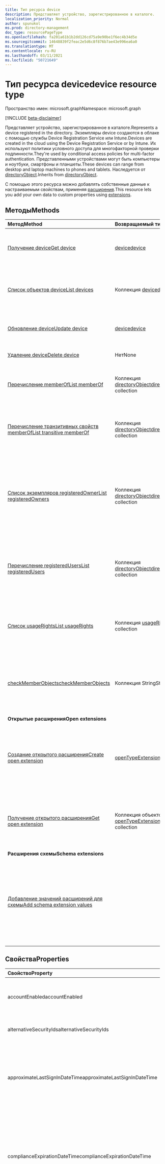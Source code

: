 ```yaml
---
title: Тип ресурса device
description: Представляет устройство, зарегистрированное в каталоге.
localization_priority: Normal
author: spunukol
ms.prod: directory-management
doc_type: resourcePageType
ms.openlocfilehash: fa201a61b1b2dd126cd75a9e90be1f6ec4b34d5e
ms.sourcegitcommit: 14648839f2feac2e5d6c8f876b7ae43e996ea6a0
ms.translationtype: MT
ms.contentlocale: ru-RU
ms.lasthandoff: 03/11/2021
ms.locfileid: "50721649"
---
```

# <a name="device-resource-type"></a><span data-ttu-id="e65b9-103">Тип ресурса device</span><span class="sxs-lookup"><span data-stu-id="e65b9-103">device resource type</span></span>

<span data-ttu-id="e65b9-104">Пространство имен: microsoft.graph</span><span class="sxs-lookup"><span data-stu-id="e65b9-104">Namespace: microsoft.graph</span></span>

[!INCLUDE [beta-disclaimer](../../includes/beta-disclaimer.md)]

<span data-ttu-id="e65b9-105">Представляет устройство, зарегистрированное в каталоге.</span><span class="sxs-lookup"><span data-stu-id="e65b9-105">Represents a device registered in the directory.</span></span> <span data-ttu-id="e65b9-106">Экземпляры device создаются в облаке с помощью службы Device Registration Service или Intune.</span><span class="sxs-lookup"><span data-stu-id="e65b9-106">Devices are created in the cloud using the Device Registration Service or by Intune.</span></span> <span data-ttu-id="e65b9-107">Их используют политики условного доступа для многофакторной проверки подлинности.</span><span class="sxs-lookup"><span data-stu-id="e65b9-107">They're used by conditional access policies for multi-factor authentication.</span></span> <span data-ttu-id="e65b9-108">Представленными устройствами могут быть компьютеры и ноутбуки, смартфоны и планшеты.</span><span class="sxs-lookup"><span data-stu-id="e65b9-108">These devices can range from desktop and laptop machines to phones and tablets.</span></span> <span data-ttu-id="e65b9-109">Наследуется от [directoryObject](directoryobject.md).</span><span class="sxs-lookup"><span data-stu-id="e65b9-109">Inherits from [directoryObject](directoryobject.md).</span></span>

<span data-ttu-id="e65b9-110">С помощью этого ресурса можно добавлять собственные данные к настраиваемым свойствам, применяя [расширения](/graph/extensibility-overview).</span><span class="sxs-lookup"><span data-stu-id="e65b9-110">This resource lets you add your own data to custom properties using [extensions](/graph/extensibility-overview).</span></span>

## <a name="methods"></a><span data-ttu-id="e65b9-111">Методы</span><span class="sxs-lookup"><span data-stu-id="e65b9-111">Methods</span></span>

| <span data-ttu-id="e65b9-112">Метод</span><span class="sxs-lookup"><span data-stu-id="e65b9-112">Method</span></span>       | <span data-ttu-id="e65b9-113">Возвращаемый тип</span><span class="sxs-lookup"><span data-stu-id="e65b9-113">Return Type</span></span>  |<span data-ttu-id="e65b9-114">Описание</span><span class="sxs-lookup"><span data-stu-id="e65b9-114">Description</span></span>|
|:---------------|:--------|:----------|
|[<span data-ttu-id="e65b9-115">Получение device</span><span class="sxs-lookup"><span data-stu-id="e65b9-115">Get device</span></span>](../api/device-get.md) | [<span data-ttu-id="e65b9-116">device</span><span class="sxs-lookup"><span data-stu-id="e65b9-116">device</span></span>](device.md) |<span data-ttu-id="e65b9-117">Чтение свойств и связей объекта устройства.</span><span class="sxs-lookup"><span data-stu-id="e65b9-117">Read properties and relationships of device object.</span></span>|
|[<span data-ttu-id="e65b9-118">Список объектов device</span><span class="sxs-lookup"><span data-stu-id="e65b9-118">List devices</span></span>](../api/device-list.md) | <span data-ttu-id="e65b9-119">Коллекция [device](device.md)</span><span class="sxs-lookup"><span data-stu-id="e65b9-119">[device](device.md) collection</span></span>| <span data-ttu-id="e65b9-120">Получение списка устройств, зарегистрированных в каталоге.</span><span class="sxs-lookup"><span data-stu-id="e65b9-120">Retrieve a list of devices registered in the directory.</span></span> |
|[<span data-ttu-id="e65b9-121">Обновление device</span><span class="sxs-lookup"><span data-stu-id="e65b9-121">Update device</span></span>](../api/device-update.md) | [<span data-ttu-id="e65b9-122">device</span><span class="sxs-lookup"><span data-stu-id="e65b9-122">device</span></span>](device.md)  |<span data-ttu-id="e65b9-123">Обновление свойств объекта устройства.</span><span class="sxs-lookup"><span data-stu-id="e65b9-123">Update the properties of the device object.</span></span> |
|[<span data-ttu-id="e65b9-124">Удаление device</span><span class="sxs-lookup"><span data-stu-id="e65b9-124">Delete device</span></span>](../api/device-delete.md) | <span data-ttu-id="e65b9-125">Нет</span><span class="sxs-lookup"><span data-stu-id="e65b9-125">None</span></span> |<span data-ttu-id="e65b9-126">Удаление объекта устройства.</span><span class="sxs-lookup"><span data-stu-id="e65b9-126">Delete the device object.</span></span> |
|[<span data-ttu-id="e65b9-127">Перечисление memberOf</span><span class="sxs-lookup"><span data-stu-id="e65b9-127">List memberOf</span></span>](../api/device-list-memberof.md) |<span data-ttu-id="e65b9-128">Коллекция [directoryObject](directoryobject.md)</span><span class="sxs-lookup"><span data-stu-id="e65b9-128">[directoryObject](directoryobject.md) collection</span></span>| <span data-ttu-id="e65b9-129">Список групп, в которые устройство входит напрямую.</span><span class="sxs-lookup"><span data-stu-id="e65b9-129">List the groups that the device is a direct member of.</span></span> |
|[<span data-ttu-id="e65b9-130">Перечисление транзитивных свойств memberOf</span><span class="sxs-lookup"><span data-stu-id="e65b9-130">List transitive memberOf</span></span>](../api/device-list-transitivememberof.md) |<span data-ttu-id="e65b9-131">Коллекция [directoryObject](directoryobject.md)</span><span class="sxs-lookup"><span data-stu-id="e65b9-131">[directoryObject](directoryobject.md) collection</span></span>| <span data-ttu-id="e65b9-132">Список групп, в которые входит устройство.</span><span class="sxs-lookup"><span data-stu-id="e65b9-132">List the groups that the device is a member of.</span></span> <span data-ttu-id="e65b9-133">Эта операция является транзитной.</span><span class="sxs-lookup"><span data-stu-id="e65b9-133">This operation is transitive.</span></span> |
|[<span data-ttu-id="e65b9-134">Список экземпляров registeredOwner</span><span class="sxs-lookup"><span data-stu-id="e65b9-134">List registeredOwners</span></span>](../api/device-list-registeredowners.md) |<span data-ttu-id="e65b9-135">Коллекция [directoryObject](directoryobject.md)</span><span class="sxs-lookup"><span data-stu-id="e65b9-135">[directoryObject](directoryobject.md) collection</span></span>| <span data-ttu-id="e65b9-136">Получение пользователей, которые относятся к зарегистрированным владельцам устройства, из свойства навигации registeredOwners.</span><span class="sxs-lookup"><span data-stu-id="e65b9-136">Get the users that are registered owners of the device from the registeredOwners navigation property.</span></span>|
|[<span data-ttu-id="e65b9-137">Перечисление registeredUsers</span><span class="sxs-lookup"><span data-stu-id="e65b9-137">List registeredUsers</span></span>](../api/device-list-registeredusers.md) |<span data-ttu-id="e65b9-138">Коллекция [directoryObject](directoryobject.md)</span><span class="sxs-lookup"><span data-stu-id="e65b9-138">[directoryObject](directoryobject.md) collection</span></span>| <span data-ttu-id="e65b9-139">Получение зарегистрированных пользователей устройства из свойства навигации registeredUsers.</span><span class="sxs-lookup"><span data-stu-id="e65b9-139">Get the registered users of the device from the registeredUsers navigation property.</span></span>|
|[<span data-ttu-id="e65b9-140">Список usageRights</span><span class="sxs-lookup"><span data-stu-id="e65b9-140">List usageRights</span></span>](../api/device-list-usagerights.md) | <span data-ttu-id="e65b9-141">Коллекция [usageRight](usageright.md)</span><span class="sxs-lookup"><span data-stu-id="e65b9-141">[usageRight](usageright.md) collection</span></span> | <span data-ttu-id="e65b9-142">Получите коллекцию прав на использование, предоставленных устройству.</span><span class="sxs-lookup"><span data-stu-id="e65b9-142">Get a collection of usage rights granted to the device.</span></span>|
|[<span data-ttu-id="e65b9-143">checkMemberObjects</span><span class="sxs-lookup"><span data-stu-id="e65b9-143">checkMemberObjects</span></span>](../api/device-checkmemberobjects.md) | <span data-ttu-id="e65b9-144">Коллекция String</span><span class="sxs-lookup"><span data-stu-id="e65b9-144">String collection</span></span> | <span data-ttu-id="e65b9-145">Проверьте членство в списке групп, ролей каталогов или объектов административных единиц.</span><span class="sxs-lookup"><span data-stu-id="e65b9-145">Check for membership in a list of groups, directory role, or administrative unit objects.</span></span> |
|<span data-ttu-id="e65b9-146">**Открытые расширения**</span><span class="sxs-lookup"><span data-stu-id="e65b9-146">**Open extensions**</span></span>| | |
|[<span data-ttu-id="e65b9-147">Создание открытого расширения</span><span class="sxs-lookup"><span data-stu-id="e65b9-147">Create open extension</span></span>](../api/opentypeextension-post-opentypeextension.md) |[<span data-ttu-id="e65b9-148">openTypeExtension</span><span class="sxs-lookup"><span data-stu-id="e65b9-148">openTypeExtension</span></span>](opentypeextension.md)| <span data-ttu-id="e65b9-149">Создание открытого расширения и добавление настраиваемых свойств в новый или существующий ресурс.</span><span class="sxs-lookup"><span data-stu-id="e65b9-149">Create an open extension and add custom properties to a new or existing resource.</span></span>|
|[<span data-ttu-id="e65b9-150">Получение открытого расширения</span><span class="sxs-lookup"><span data-stu-id="e65b9-150">Get open extension</span></span>](../api/opentypeextension-get.md) |<span data-ttu-id="e65b9-151">Коллекция объектов [openTypeExtension](opentypeextension.md)</span><span class="sxs-lookup"><span data-stu-id="e65b9-151">[openTypeExtension](opentypeextension.md) collection</span></span>| <span data-ttu-id="e65b9-152">Получение открытого расширения, определяемого именем расширения.</span><span class="sxs-lookup"><span data-stu-id="e65b9-152">Get an open extension identified by the extension name.</span></span>|
|<span data-ttu-id="e65b9-153">**Расширения схемы**</span><span class="sxs-lookup"><span data-stu-id="e65b9-153">**Schema extensions**</span></span>| | |
|[<span data-ttu-id="e65b9-154">Добавление значений расширений для схемы</span><span class="sxs-lookup"><span data-stu-id="e65b9-154">Add schema extension values</span></span>](/graph/extensibility-schema-groups) || <span data-ttu-id="e65b9-155">Создание определения расширения схемы и его дальнейшее использование для добавления в ресурс введенных пользовательских данных.</span><span class="sxs-lookup"><span data-stu-id="e65b9-155">Create a schema extension definition and then use it to add custom typed data to a resource.</span></span>|

## <a name="properties"></a><span data-ttu-id="e65b9-156">Свойства</span><span class="sxs-lookup"><span data-stu-id="e65b9-156">Properties</span></span>
| <span data-ttu-id="e65b9-157">Свойство</span><span class="sxs-lookup"><span data-stu-id="e65b9-157">Property</span></span>     | <span data-ttu-id="e65b9-158">Тип</span><span class="sxs-lookup"><span data-stu-id="e65b9-158">Type</span></span>   |<span data-ttu-id="e65b9-159">Описание</span><span class="sxs-lookup"><span data-stu-id="e65b9-159">Description</span></span>|
|:---------------|:--------|:----------|
|<span data-ttu-id="e65b9-160">accountEnabled</span><span class="sxs-lookup"><span data-stu-id="e65b9-160">accountEnabled</span></span>|<span data-ttu-id="e65b9-161">Boolean</span><span class="sxs-lookup"><span data-stu-id="e65b9-161">Boolean</span></span>| <span data-ttu-id="e65b9-162">Значение **true** указывает, что учетная запись включена. В противном случае используется значение **false**.</span><span class="sxs-lookup"><span data-stu-id="e65b9-162">**true** if the account is enabled; otherwise, **false**.</span></span> <span data-ttu-id="e65b9-163">значение по умолчанию верно.</span><span class="sxs-lookup"><span data-stu-id="e65b9-163">default is true.</span></span>|
|<span data-ttu-id="e65b9-164">alternativeSecurityIds</span><span class="sxs-lookup"><span data-stu-id="e65b9-164">alternativeSecurityIds</span></span>|<span data-ttu-id="e65b9-165">Коллекция alternativeSecurityId</span><span class="sxs-lookup"><span data-stu-id="e65b9-165">alternativeSecurityId collection</span></span>| <span data-ttu-id="e65b9-166">Только для внутреннего использования.</span><span class="sxs-lookup"><span data-stu-id="e65b9-166">For internal use only.</span></span> <span data-ttu-id="e65b9-167">Значение NULL не допускается.</span><span class="sxs-lookup"><span data-stu-id="e65b9-167">Not nullable.</span></span> |
|<span data-ttu-id="e65b9-168">approximateLastSignInDateTime</span><span class="sxs-lookup"><span data-stu-id="e65b9-168">approximateLastSignInDateTime</span></span>|<span data-ttu-id="e65b9-169">DateTimeOffset</span><span class="sxs-lookup"><span data-stu-id="e65b9-169">DateTimeOffset</span></span>| <span data-ttu-id="e65b9-170">Тип timestamp представляет сведения о дате и времени в формате ISO 8601 и всегда находится во времени UTC.</span><span class="sxs-lookup"><span data-stu-id="e65b9-170">The timestamp type represents date and time information using ISO 8601 format and is always in UTC time.</span></span> <span data-ttu-id="e65b9-171">Например, значение полуночи 1 января 2014 г. в формате UTC: `2014-01-01T00:00:00Z`.</span><span class="sxs-lookup"><span data-stu-id="e65b9-171">For example, midnight UTC on Jan 1, 2014 is `2014-01-01T00:00:00Z`.</span></span> <span data-ttu-id="e65b9-172">Только для чтения.</span><span class="sxs-lookup"><span data-stu-id="e65b9-172">Read-only.</span></span> |
|<span data-ttu-id="e65b9-173">complianceExpirationDateTime</span><span class="sxs-lookup"><span data-stu-id="e65b9-173">complianceExpirationDateTime</span></span>|<span data-ttu-id="e65b9-174">DateTimeOffset</span><span class="sxs-lookup"><span data-stu-id="e65b9-174">DateTimeOffset</span></span>| <span data-ttu-id="e65b9-175">Время, когда устройство больше не считается совместимым.</span><span class="sxs-lookup"><span data-stu-id="e65b9-175">The timestamp when the device is no longer deemed compliant.</span></span> <span data-ttu-id="e65b9-176">Тип timestamp представляет сведения о дате и времени в формате ISO 8601 и всегда находится во времени UTC.</span><span class="sxs-lookup"><span data-stu-id="e65b9-176">The timestamp type represents date and time information using ISO 8601 format and is always in UTC time.</span></span> <span data-ttu-id="e65b9-177">Например, значение полуночи 1 января 2014 г. в формате UTC: `2014-01-01T00:00:00Z`.</span><span class="sxs-lookup"><span data-stu-id="e65b9-177">For example, midnight UTC on Jan 1, 2014 is `2014-01-01T00:00:00Z`.</span></span> <span data-ttu-id="e65b9-178">Только для чтения.</span><span class="sxs-lookup"><span data-stu-id="e65b9-178">Read-only.</span></span> |
|<span data-ttu-id="e65b9-179">deviceCategory</span><span class="sxs-lookup"><span data-stu-id="e65b9-179">deviceCategory</span></span>|<span data-ttu-id="e65b9-180">String</span><span class="sxs-lookup"><span data-stu-id="e65b9-180">String</span></span>|<span data-ttu-id="e65b9-181">Свойство, определенное пользователем, задаваемо Intune для автоматического добавления устройств в группы и упрощения управления устройствами.</span><span class="sxs-lookup"><span data-stu-id="e65b9-181">User-defined property set by Intune to automatically add devices to groups and simplify managing devices.</span></span>|
|<span data-ttu-id="e65b9-182">deviceId</span><span class="sxs-lookup"><span data-stu-id="e65b9-182">deviceId</span></span>|<span data-ttu-id="e65b9-183">Guid</span><span class="sxs-lookup"><span data-stu-id="e65b9-183">Guid</span></span>| <span data-ttu-id="e65b9-184">Уникальный идентификатор, задаваемый службой Azure Device Registration Service при регистрации.</span><span class="sxs-lookup"><span data-stu-id="e65b9-184">Unique identifier set by Azure Device Registration Service at the time of registration.</span></span> |
|<span data-ttu-id="e65b9-185">deviceMetadata</span><span class="sxs-lookup"><span data-stu-id="e65b9-185">deviceMetadata</span></span>|<span data-ttu-id="e65b9-186">String</span><span class="sxs-lookup"><span data-stu-id="e65b9-186">String</span></span>| <span data-ttu-id="e65b9-187">Только для внутреннего использования.</span><span class="sxs-lookup"><span data-stu-id="e65b9-187">For internal use only.</span></span> <span data-ttu-id="e65b9-188">Задано значение NULL.</span><span class="sxs-lookup"><span data-stu-id="e65b9-188">Set to null.</span></span> |
|<span data-ttu-id="e65b9-189">deviceOwnership</span><span class="sxs-lookup"><span data-stu-id="e65b9-189">deviceOwnership</span></span>|<span data-ttu-id="e65b9-190">String</span><span class="sxs-lookup"><span data-stu-id="e65b9-190">String</span></span>|<span data-ttu-id="e65b9-191">Владение устройством.</span><span class="sxs-lookup"><span data-stu-id="e65b9-191">Ownership of the device.</span></span> <span data-ttu-id="e65b9-192">Это свойство заданной Intune.</span><span class="sxs-lookup"><span data-stu-id="e65b9-192">This property is set by Intune.</span></span> <span data-ttu-id="e65b9-193">Возможные значения: неизвестные, компании, личные.</span><span class="sxs-lookup"><span data-stu-id="e65b9-193">Possible values are: unknown, company, personal.</span></span>|
|<span data-ttu-id="e65b9-194">deviceVersion</span><span class="sxs-lookup"><span data-stu-id="e65b9-194">deviceVersion</span></span>|<span data-ttu-id="e65b9-195">Int32</span><span class="sxs-lookup"><span data-stu-id="e65b9-195">Int32</span></span>| <span data-ttu-id="e65b9-196">Только для внутреннего использования.</span><span class="sxs-lookup"><span data-stu-id="e65b9-196">For internal use only.</span></span> |
|<span data-ttu-id="e65b9-197">displayName</span><span class="sxs-lookup"><span data-stu-id="e65b9-197">displayName</span></span>|<span data-ttu-id="e65b9-198">String</span><span class="sxs-lookup"><span data-stu-id="e65b9-198">String</span></span>| <span data-ttu-id="e65b9-p109">Отображаемое имя устройства. Обязательный параметр.</span><span class="sxs-lookup"><span data-stu-id="e65b9-p109">The display name for the device. Required.</span></span> |
|<span data-ttu-id="e65b9-201">domainName</span><span class="sxs-lookup"><span data-stu-id="e65b9-201">domainName</span></span>|<span data-ttu-id="e65b9-202">String</span><span class="sxs-lookup"><span data-stu-id="e65b9-202">String</span></span>|<span data-ttu-id="e65b9-203">Локальное доменное имя гибридного Azure AD присоединилось к устройствам.</span><span class="sxs-lookup"><span data-stu-id="e65b9-203">The on-premises domain name of Hybrid Azure AD joined devices.</span></span> <span data-ttu-id="e65b9-204">Это свойство заданной Intune.</span><span class="sxs-lookup"><span data-stu-id="e65b9-204">This property is set by Intune.</span></span>|
|<span data-ttu-id="e65b9-205">enrollmentProfileName</span><span class="sxs-lookup"><span data-stu-id="e65b9-205">enrollmentProfileName</span></span>|<span data-ttu-id="e65b9-206">String</span><span class="sxs-lookup"><span data-stu-id="e65b9-206">String</span></span>|<span data-ttu-id="e65b9-207">Профиль регистрации, примененный к устройству.</span><span class="sxs-lookup"><span data-stu-id="e65b9-207">Enrollment profile applied to the device.</span></span> <span data-ttu-id="e65b9-208">Например, профиль регистрации устройств Apple, регистрация устройств — идентификаторы корпоративных устройств или имя профиля Автопилота Windows.</span><span class="sxs-lookup"><span data-stu-id="e65b9-208">For example, Apple Device Enrollment Profile, Device enrollment - Corporate device identifiers, or Windows Autopilot profile name.</span></span> <span data-ttu-id="e65b9-209">Это свойство заданной Intune.</span><span class="sxs-lookup"><span data-stu-id="e65b9-209">This property is set by Intune.</span></span>|
|<span data-ttu-id="e65b9-210">enrollmentType</span><span class="sxs-lookup"><span data-stu-id="e65b9-210">enrollmentType</span></span>|<span data-ttu-id="e65b9-211">String</span><span class="sxs-lookup"><span data-stu-id="e65b9-211">String</span></span>|<span data-ttu-id="e65b9-212">Тип регистрации устройства.</span><span class="sxs-lookup"><span data-stu-id="e65b9-212">Enrollment type of the device.</span></span> <span data-ttu-id="e65b9-213">Это свойство заданной Intune.</span><span class="sxs-lookup"><span data-stu-id="e65b9-213">This property is set by Intune.</span></span> <span data-ttu-id="e65b9-214">Возможные значения: неизвестные, userEnrollment, deviceEnrollmentManager, appleBulkWithUser, appleBulkWithoutUser, windowsAzureADJoin, windowsBulkUserless, windowsAutoEnrollment, windowsBulkAzureDomainJoin, windowsCoManagement.</span><span class="sxs-lookup"><span data-stu-id="e65b9-214">Possible values are: unknown, userEnrollment, deviceEnrollmentManager, appleBulkWithUser, appleBulkWithoutUser, windowsAzureADJoin, windowsBulkUserless, windowsAutoEnrollment, windowsBulkAzureDomainJoin, windowsCoManagement.</span></span>|
|<span data-ttu-id="e65b9-215">id</span><span class="sxs-lookup"><span data-stu-id="e65b9-215">id</span></span>|<span data-ttu-id="e65b9-216">String</span><span class="sxs-lookup"><span data-stu-id="e65b9-216">String</span></span>|<span data-ttu-id="e65b9-p113">Уникальный идентификатор устройства. Наследуется из [directoryObject](directoryobject.md). Ключ, значение null не допускается. Только для чтения.</span><span class="sxs-lookup"><span data-stu-id="e65b9-p113">The unique identifier for the device. Inherited from [directoryObject](directoryobject.md). Key, Not nullable. Read-only.</span></span>|
|<span data-ttu-id="e65b9-221">isCompliant</span><span class="sxs-lookup"><span data-stu-id="e65b9-221">isCompliant</span></span>|<span data-ttu-id="e65b9-222">Boolean</span><span class="sxs-lookup"><span data-stu-id="e65b9-222">Boolean</span></span>|<span data-ttu-id="e65b9-223">Используется значение **true**, если устройство соответствует требованиям политик управления мобильными устройствами (MDM). В противном случае используется значение **false**.</span><span class="sxs-lookup"><span data-stu-id="e65b9-223">**true** if the device complies with Mobile Device Management (MDM) policies; otherwise, **false**.</span></span> <span data-ttu-id="e65b9-224">Только для чтения.</span><span class="sxs-lookup"><span data-stu-id="e65b9-224">Read-only.</span></span> <span data-ttu-id="e65b9-225">Это может быть обновлено только intune для любого типа ОС устройства или утвержденным [приложением MDM](/windows/client-management/mdm/azure-active-directory-integration-with-mdm) для устройств ОС Windows.</span><span class="sxs-lookup"><span data-stu-id="e65b9-225">This can only be updated by Intune for any device OS type or by an [approved MDM app](/windows/client-management/mdm/azure-active-directory-integration-with-mdm) for Windows OS devices.</span></span>|
|<span data-ttu-id="e65b9-226">isManaged</span><span class="sxs-lookup"><span data-stu-id="e65b9-226">isManaged</span></span>|<span data-ttu-id="e65b9-227">Boolean</span><span class="sxs-lookup"><span data-stu-id="e65b9-227">Boolean</span></span>|<span data-ttu-id="e65b9-228">Используется значение **true**, если устройство контролируется с помощью приложения для управления мобильными устройствами (MDM), например Intune. В противном случае используется значение **false**.</span><span class="sxs-lookup"><span data-stu-id="e65b9-228">**true** if the device is managed by a Mobile Device Management (MDM) app; otherwise, **false**.</span></span> <span data-ttu-id="e65b9-229">Это может быть обновлено только intune для любого типа ОС устройства или утвержденным [приложением MDM](/windows/client-management/mdm/azure-active-directory-integration-with-mdm) для устройств ОС Windows.</span><span class="sxs-lookup"><span data-stu-id="e65b9-229">This can only be updated by Intune for any device OS type or by an [approved MDM app](/windows/client-management/mdm/azure-active-directory-integration-with-mdm) for Windows OS devices.</span></span> |
|<span data-ttu-id="e65b9-230">isRooted</span><span class="sxs-lookup"><span data-stu-id="e65b9-230">isRooted</span></span>|<span data-ttu-id="e65b9-231">Boolean</span><span class="sxs-lookup"><span data-stu-id="e65b9-231">Boolean</span></span>|<span data-ttu-id="e65b9-232">**true,** если устройство корневое; **false,** если устройство не работает в тюрьме.</span><span class="sxs-lookup"><span data-stu-id="e65b9-232">**true** if device is rooted; **false** if device is jail-broken.</span></span> <span data-ttu-id="e65b9-233">Это может быть обновлено только в Intune.</span><span class="sxs-lookup"><span data-stu-id="e65b9-233">This can only be updated by Intune.</span></span>|
|<span data-ttu-id="e65b9-234">managementType</span><span class="sxs-lookup"><span data-stu-id="e65b9-234">managementType</span></span>|<span data-ttu-id="e65b9-235">String</span><span class="sxs-lookup"><span data-stu-id="e65b9-235">String</span></span>|<span data-ttu-id="e65b9-236">Канал управления устройством.</span><span class="sxs-lookup"><span data-stu-id="e65b9-236">Management channel of the device.</span></span>  <span data-ttu-id="e65b9-237">Это свойство заданной Intune.</span><span class="sxs-lookup"><span data-stu-id="e65b9-237">This property is set by Intune.</span></span> <span data-ttu-id="e65b9-238">Возможные значения: eas, mdm, easMdm, intuneClient, easIntuneClient, configurationManagerClient, configurationManagerClientMdm, configurationManagerClientMdmEas, unknown, jamf, googleCloudDevicePolicyController.</span><span class="sxs-lookup"><span data-stu-id="e65b9-238">Possible values are: eas, mdm, easMdm, intuneClient, easIntuneClient, configurationManagerClient, configurationManagerClientMdm, configurationManagerClientMdmEas, unknown, jamf, googleCloudDevicePolicyController.</span></span>|
|<span data-ttu-id="e65b9-239">manufacturer</span><span class="sxs-lookup"><span data-stu-id="e65b9-239">manufacturer</span></span>|<span data-ttu-id="e65b9-240">String</span><span class="sxs-lookup"><span data-stu-id="e65b9-240">String</span></span>| <span data-ttu-id="e65b9-241">Производитель устройства.</span><span class="sxs-lookup"><span data-stu-id="e65b9-241">Manufacturer of the device.</span></span> <span data-ttu-id="e65b9-242">Только для чтения.</span><span class="sxs-lookup"><span data-stu-id="e65b9-242">Read-only.</span></span> |
|<span data-ttu-id="e65b9-243">mdmAppId</span><span class="sxs-lookup"><span data-stu-id="e65b9-243">mdmAppId</span></span>|<span data-ttu-id="e65b9-244">String</span><span class="sxs-lookup"><span data-stu-id="e65b9-244">String</span></span>|<span data-ttu-id="e65b9-245">Идентификатор приложения, используемый для регистрации устройства в MDM.</span><span class="sxs-lookup"><span data-stu-id="e65b9-245">Application identifier used to register device into MDM.</span></span> <br><br><span data-ttu-id="e65b9-246">Только для чтения.</span><span class="sxs-lookup"><span data-stu-id="e65b9-246">Read-only.</span></span> <span data-ttu-id="e65b9-247">Поддерживает параметр $filter.</span><span class="sxs-lookup"><span data-stu-id="e65b9-247">Supports $filter.</span></span>|
|<span data-ttu-id="e65b9-248">model</span><span class="sxs-lookup"><span data-stu-id="e65b9-248">model</span></span>|<span data-ttu-id="e65b9-249">String</span><span class="sxs-lookup"><span data-stu-id="e65b9-249">String</span></span>| <span data-ttu-id="e65b9-250">Модель устройства.</span><span class="sxs-lookup"><span data-stu-id="e65b9-250">Model of the device.</span></span> <span data-ttu-id="e65b9-251">Только для чтения.</span><span class="sxs-lookup"><span data-stu-id="e65b9-251">Read-only.</span></span> |
|<span data-ttu-id="e65b9-252">onPremisesLastSyncDateTime</span><span class="sxs-lookup"><span data-stu-id="e65b9-252">onPremisesLastSyncDateTime</span></span>|<span data-ttu-id="e65b9-253">DateTimeOffset</span><span class="sxs-lookup"><span data-stu-id="e65b9-253">DateTimeOffset</span></span>|<span data-ttu-id="e65b9-254">Последний раз, когда объект синхронизировался с локальной каталоги.</span><span class="sxs-lookup"><span data-stu-id="e65b9-254">The last time at which the object was synced with the on-premises directory.</span></span> <span data-ttu-id="e65b9-255">Тип Timestamp представляет сведения о времени и дате с использованием формата ISO 8601 (всегда применяется формат UTC).</span><span class="sxs-lookup"><span data-stu-id="e65b9-255">The Timestamp type represents date and time information using ISO 8601 format and is always in UTC time.</span></span> <span data-ttu-id="e65b9-256">Например, полуночный UTC 1 января 2014 г. является `2014-01-01T00:00:00Z` только для чтения.</span><span class="sxs-lookup"><span data-stu-id="e65b9-256">For example, midnight UTC on Jan 1, 2014 is `2014-01-01T00:00:00Z` Read-only.</span></span> |
|<span data-ttu-id="e65b9-257">onPremisesSyncEnabled</span><span class="sxs-lookup"><span data-stu-id="e65b9-257">onPremisesSyncEnabled</span></span>|<span data-ttu-id="e65b9-258">Boolean</span><span class="sxs-lookup"><span data-stu-id="e65b9-258">Boolean</span></span>|<span data-ttu-id="e65b9-259">Используется значение **true**, если этот объект синхронизируется из локального каталога. Используется значение **false**, если этот объект ранее синхронизировался из локального каталога, но синхронизация больше не выполняется. Используется значение **null**, если этот объект никогда не синхронизировался из локального каталога (значение по умолчанию).</span><span class="sxs-lookup"><span data-stu-id="e65b9-259">**true** if this object is synced from an on-premises directory; **false** if this object was originally synced from an on-premises directory but is no longer synced; **null** if this object has never been synced from an on-premises directory (default).</span></span> <span data-ttu-id="e65b9-260">Только для чтения.</span><span class="sxs-lookup"><span data-stu-id="e65b9-260">Read-only.</span></span>|
|<span data-ttu-id="e65b9-261">operatingSystem</span><span class="sxs-lookup"><span data-stu-id="e65b9-261">operatingSystem</span></span>|<span data-ttu-id="e65b9-262">String</span><span class="sxs-lookup"><span data-stu-id="e65b9-262">String</span></span>| <span data-ttu-id="e65b9-p123">Тип операционной системы на устройстве. Обязательный параметр.</span><span class="sxs-lookup"><span data-stu-id="e65b9-p123">The type of operating system on the device. Required.</span></span> |
|<span data-ttu-id="e65b9-265">operatingSystemVersion</span><span class="sxs-lookup"><span data-stu-id="e65b9-265">operatingSystemVersion</span></span>|<span data-ttu-id="e65b9-266">String</span><span class="sxs-lookup"><span data-stu-id="e65b9-266">String</span></span>| <span data-ttu-id="e65b9-267">Версия операционной системы устройства.</span><span class="sxs-lookup"><span data-stu-id="e65b9-267">Operating system version of the device.</span></span> <span data-ttu-id="e65b9-268">Обязательный параметр.</span><span class="sxs-lookup"><span data-stu-id="e65b9-268">Required.</span></span> |
|<span data-ttu-id="e65b9-269">physicalIds</span><span class="sxs-lookup"><span data-stu-id="e65b9-269">physicalIds</span></span>|<span data-ttu-id="e65b9-270">Коллекция String</span><span class="sxs-lookup"><span data-stu-id="e65b9-270">String collection</span></span>| <span data-ttu-id="e65b9-271">Только для внутреннего использования.</span><span class="sxs-lookup"><span data-stu-id="e65b9-271">For internal use only.</span></span> <span data-ttu-id="e65b9-272">Значение NULL не допускается.</span><span class="sxs-lookup"><span data-stu-id="e65b9-272">Not nullable.</span></span> |
|<span data-ttu-id="e65b9-273">profileType</span><span class="sxs-lookup"><span data-stu-id="e65b9-273">profileType</span></span>|<span data-ttu-id="e65b9-274">String</span><span class="sxs-lookup"><span data-stu-id="e65b9-274">String</span></span>|<span data-ttu-id="e65b9-275">Тип профиля устройства.</span><span class="sxs-lookup"><span data-stu-id="e65b9-275">The profile type of the device.</span></span> <span data-ttu-id="e65b9-276">Возможные значения:</span><span class="sxs-lookup"><span data-stu-id="e65b9-276">Possible values:</span></span><br /><span data-ttu-id="e65b9-277">**RegisteredDevice** (по умолчанию)</span><span class="sxs-lookup"><span data-stu-id="e65b9-277">**RegisteredDevice** (default)</span></span><br /><span data-ttu-id="e65b9-278">**SecureVM**</span><span class="sxs-lookup"><span data-stu-id="e65b9-278">**SecureVM**</span></span><br /><span data-ttu-id="e65b9-279">**Printer**</span><span class="sxs-lookup"><span data-stu-id="e65b9-279">**Printer**</span></span><br /><span data-ttu-id="e65b9-280">**Shared**</span><span class="sxs-lookup"><span data-stu-id="e65b9-280">**Shared**</span></span><br /><span data-ttu-id="e65b9-281">**IoT**</span><span class="sxs-lookup"><span data-stu-id="e65b9-281">**IoT**</span></span>|
|<span data-ttu-id="e65b9-282">registrationDateTime</span><span class="sxs-lookup"><span data-stu-id="e65b9-282">registrationDateTime</span></span>|<span data-ttu-id="e65b9-283">DateTimeOffset</span><span class="sxs-lookup"><span data-stu-id="e65b9-283">DateTimeOffset</span></span>|<span data-ttu-id="e65b9-284">Дата и время регистрации устройства.</span><span class="sxs-lookup"><span data-stu-id="e65b9-284">Date and time of when the device was registered.</span></span> <span data-ttu-id="e65b9-285">Тип timestamp представляет сведения о дате и времени в формате ISO 8601 и всегда находится во времени UTC.</span><span class="sxs-lookup"><span data-stu-id="e65b9-285">The timestamp type represents date and time information using ISO 8601 format and is always in UTC time.</span></span> <span data-ttu-id="e65b9-286">Например, значение полуночи 1 января 2014 г. в формате UTC: `2014-01-01T00:00:00Z`.</span><span class="sxs-lookup"><span data-stu-id="e65b9-286">For example, midnight UTC on Jan 1, 2014 is `2014-01-01T00:00:00Z`.</span></span> <span data-ttu-id="e65b9-287">Только для чтения.</span><span class="sxs-lookup"><span data-stu-id="e65b9-287">Read-only.</span></span>|
|<span data-ttu-id="e65b9-288">systemLabels</span><span class="sxs-lookup"><span data-stu-id="e65b9-288">systemLabels</span></span>|<span data-ttu-id="e65b9-289">Коллекция объектов string</span><span class="sxs-lookup"><span data-stu-id="e65b9-289">String collection</span></span>| <span data-ttu-id="e65b9-290">Список меток, применяемых к устройству системой.</span><span class="sxs-lookup"><span data-stu-id="e65b9-290">List of labels applied to the device by the system.</span></span> |
|<span data-ttu-id="e65b9-291">hostNames</span><span class="sxs-lookup"><span data-stu-id="e65b9-291">hostNames</span></span>|<span data-ttu-id="e65b9-292">Коллекция объектов string</span><span class="sxs-lookup"><span data-stu-id="e65b9-292">String collection</span></span>| <span data-ttu-id="e65b9-293">Список имен hostNames для устройства.</span><span class="sxs-lookup"><span data-stu-id="e65b9-293">List of hostNames for the device.</span></span>|
|<span data-ttu-id="e65b9-294">trustType</span><span class="sxs-lookup"><span data-stu-id="e65b9-294">trustType</span></span>|<span data-ttu-id="e65b9-295">String</span><span class="sxs-lookup"><span data-stu-id="e65b9-295">String</span></span>| <span data-ttu-id="e65b9-296">Тип доверия для присоединенного устройства.</span><span class="sxs-lookup"><span data-stu-id="e65b9-296">Type of trust for the joined device.</span></span> <span data-ttu-id="e65b9-297">Только для чтения.</span><span class="sxs-lookup"><span data-stu-id="e65b9-297">Read-only.</span></span> <span data-ttu-id="e65b9-298">Возможные значения:</span><span class="sxs-lookup"><span data-stu-id="e65b9-298">Possible values:</span></span> <br /><span data-ttu-id="e65b9-299">**Workplace**. *Принесенные личные устройства*.</span><span class="sxs-lookup"><span data-stu-id="e65b9-299">**Workplace** - indicates *bring your own personal devices*</span></span><br /><span data-ttu-id="e65b9-300">**AzureAd**. Устройства, присоединенные только через облако.</span><span class="sxs-lookup"><span data-stu-id="e65b9-300">**AzureAd** - Cloud only joined devices</span></span><br /><span data-ttu-id="e65b9-301">**ServerAd**. Устройства, присоединенные к Azure Active Directory через локальный домен.</span><span class="sxs-lookup"><span data-stu-id="e65b9-301">**ServerAd** - on-premises domain joined devices joined to Azure AD.</span></span> <span data-ttu-id="e65b9-302">Дополнительные сведения см. в статье [Общие сведения об управлении устройствами в Azure Active Directory](/azure/active-directory/device-management-introduction).</span><span class="sxs-lookup"><span data-stu-id="e65b9-302">For more details, see [Introduction to device management in Azure Active Directory](/azure/active-directory/device-management-introduction)</span></span> |
|<span data-ttu-id="e65b9-303">Имя</span><span class="sxs-lookup"><span data-stu-id="e65b9-303">Name</span></span>| <span data-ttu-id="e65b9-304">String</span><span class="sxs-lookup"><span data-stu-id="e65b9-304">String</span></span> | <span data-ttu-id="e65b9-305">Удобное имя устройства.</span><span class="sxs-lookup"><span data-stu-id="e65b9-305">Friendly name of a device.</span></span> <span data-ttu-id="e65b9-306">Возвращается только в том случае, если пользователь входит в учетную запись Майкрософт в рамках Project Rome.</span><span class="sxs-lookup"><span data-stu-id="e65b9-306">Only returned if user signs in with a Microsoft account as part of Project Rome.</span></span> |
|<span data-ttu-id="e65b9-307">Состояние</span><span class="sxs-lookup"><span data-stu-id="e65b9-307">Status</span></span> | <span data-ttu-id="e65b9-308">String</span><span class="sxs-lookup"><span data-stu-id="e65b9-308">String</span></span>| <span data-ttu-id="e65b9-309">Устройство находится в сети или автономном режиме.</span><span class="sxs-lookup"><span data-stu-id="e65b9-309">Device is online or offline.</span></span> <span data-ttu-id="e65b9-310">Возвращается только в том случае, если пользователь входит в учетную запись Майкрософт в рамках Project Rome.</span><span class="sxs-lookup"><span data-stu-id="e65b9-310">Only returned if user signs in with a Microsoft account as part of Project Rome.</span></span> |
|<span data-ttu-id="e65b9-311">Платформа</span><span class="sxs-lookup"><span data-stu-id="e65b9-311">Platform</span></span> |<span data-ttu-id="e65b9-312">String</span><span class="sxs-lookup"><span data-stu-id="e65b9-312">String</span></span>|<span data-ttu-id="e65b9-313">Платформа устройства.</span><span class="sxs-lookup"><span data-stu-id="e65b9-313">Platform of device.</span></span> <span data-ttu-id="e65b9-314">Возвращается только в том случае, если пользователь входит в учетную запись Майкрософт в рамках Project Rome.</span><span class="sxs-lookup"><span data-stu-id="e65b9-314">Only returned if user signs in with a Microsoft account as part of Project Rome.</span></span> <span data-ttu-id="e65b9-315">Возвращается только в том случае, если пользователь входит в учетную запись Майкрософт в рамках Project Rome.</span><span class="sxs-lookup"><span data-stu-id="e65b9-315">Only returned if user signs in with a Microsoft account as part of Project Rome.</span></span>|
|<span data-ttu-id="e65b9-316">Kind</span><span class="sxs-lookup"><span data-stu-id="e65b9-316">Kind</span></span>| <span data-ttu-id="e65b9-317">Строка</span><span class="sxs-lookup"><span data-stu-id="e65b9-317">String</span></span>| <span data-ttu-id="e65b9-318">Форм-фактор устройства.</span><span class="sxs-lookup"><span data-stu-id="e65b9-318">Form factor of device.</span></span> <span data-ttu-id="e65b9-319">Возвращается только в том случае, если пользователь входит в учетную запись Майкрософт в рамках Project Rome.</span><span class="sxs-lookup"><span data-stu-id="e65b9-319">Only returned if user signs in with a Microsoft account as part of Project Rome.</span></span> |
|<span data-ttu-id="e65b9-320">Модель</span><span class="sxs-lookup"><span data-stu-id="e65b9-320">Model</span></span>| <span data-ttu-id="e65b9-321">String</span><span class="sxs-lookup"><span data-stu-id="e65b9-321">String</span></span>| <span data-ttu-id="e65b9-322">Модель устройства.</span><span class="sxs-lookup"><span data-stu-id="e65b9-322">Model of device.</span></span> <span data-ttu-id="e65b9-323">Возвращается только в том случае, если пользователь входит в учетную запись Майкрософт в рамках Project Rome.</span><span class="sxs-lookup"><span data-stu-id="e65b9-323">Only returned if user signs in with a Microsoft account as part of Project Rome.</span></span> |
|<span data-ttu-id="e65b9-324">Производитель</span><span class="sxs-lookup"><span data-stu-id="e65b9-324">Manufacturer</span></span>| <span data-ttu-id="e65b9-325">String</span><span class="sxs-lookup"><span data-stu-id="e65b9-325">String</span></span>| <span data-ttu-id="e65b9-326">Производитель устройства.</span><span class="sxs-lookup"><span data-stu-id="e65b9-326">Manufacturer of device.</span></span> <span data-ttu-id="e65b9-327">Возвращается только в том случае, если пользователь входит в учетную запись Майкрософт в рамках Project Rome.</span><span class="sxs-lookup"><span data-stu-id="e65b9-327">Only returned if user signs in with a Microsoft account as part of Project Rome.</span></span> |

## <a name="relationships"></a><span data-ttu-id="e65b9-328">Связи</span><span class="sxs-lookup"><span data-stu-id="e65b9-328">Relationships</span></span>
| <span data-ttu-id="e65b9-329">Связь</span><span class="sxs-lookup"><span data-stu-id="e65b9-329">Relationship</span></span> | <span data-ttu-id="e65b9-330">Тип</span><span class="sxs-lookup"><span data-stu-id="e65b9-330">Type</span></span>   |<span data-ttu-id="e65b9-331">Описание</span><span class="sxs-lookup"><span data-stu-id="e65b9-331">Description</span></span>|
|:---------------|:--------|:----------|
|<span data-ttu-id="e65b9-332">extensions</span><span class="sxs-lookup"><span data-stu-id="e65b9-332">extensions</span></span>|<span data-ttu-id="e65b9-333">Коллекция [extension](extension.md)</span><span class="sxs-lookup"><span data-stu-id="e65b9-333">[extension](extension.md) collection</span></span>|<span data-ttu-id="e65b9-p136">Коллекция открытых расширений, определенных для устройства. Только для чтения. Допускается значение null.</span><span class="sxs-lookup"><span data-stu-id="e65b9-p136">The collection of open extensions defined for the device. Read-only. Nullable.</span></span>|
|<span data-ttu-id="e65b9-337">registeredOwners</span><span class="sxs-lookup"><span data-stu-id="e65b9-337">registeredOwners</span></span>|<span data-ttu-id="e65b9-338">Коллекция [directoryObject](directoryobject.md)</span><span class="sxs-lookup"><span data-stu-id="e65b9-338">[directoryObject](directoryobject.md) collection</span></span>| <span data-ttu-id="e65b9-339">Пользователь, который присоединил устройство через облако или зарегистрировал личное устройство.</span><span class="sxs-lookup"><span data-stu-id="e65b9-339">The user that cloud joined the device or registered their personal device.</span></span> <span data-ttu-id="e65b9-340">Зарегистрированный владелец задается при регистрации.</span><span class="sxs-lookup"><span data-stu-id="e65b9-340">The registered owner is set at the time of registration.</span></span> <span data-ttu-id="e65b9-341">Сейчас можно настроить лишь одного такого владельца.</span><span class="sxs-lookup"><span data-stu-id="e65b9-341">Currently, there can be only one owner.</span></span> <span data-ttu-id="e65b9-342">Только для чтения.</span><span class="sxs-lookup"><span data-stu-id="e65b9-342">Read-only.</span></span> <span data-ttu-id="e65b9-343">Допускается значение null.</span><span class="sxs-lookup"><span data-stu-id="e65b9-343">Nullable.</span></span>|
|<span data-ttu-id="e65b9-344">registeredUsers</span><span class="sxs-lookup"><span data-stu-id="e65b9-344">registeredUsers</span></span>|<span data-ttu-id="e65b9-345">Коллекция [directoryObject](directoryobject.md)</span><span class="sxs-lookup"><span data-stu-id="e65b9-345">[directoryObject](directoryobject.md) collection</span></span>| <span data-ttu-id="e65b9-346">Коллекция зарегистрированных пользователей устройства.</span><span class="sxs-lookup"><span data-stu-id="e65b9-346">Collection of registered users of the device.</span></span> <span data-ttu-id="e65b9-347">В случае зарегистрированных личных устройств или устройств, присоединенных через облако, при регистрации для обычных пользователей задается то же значение, что и для владельцев.</span><span class="sxs-lookup"><span data-stu-id="e65b9-347">For cloud joined devices and registered personal devices, registered users are set to the same value as registered owners at the time of registration.</span></span> <span data-ttu-id="e65b9-348">Только для чтения.</span><span class="sxs-lookup"><span data-stu-id="e65b9-348">Read-only.</span></span> <span data-ttu-id="e65b9-349">Допускается значение null.</span><span class="sxs-lookup"><span data-stu-id="e65b9-349">Nullable.</span></span>|
|<span data-ttu-id="e65b9-350">extensions</span><span class="sxs-lookup"><span data-stu-id="e65b9-350">extensions</span></span>|<span data-ttu-id="e65b9-351">Коллекция [extension](extension.md)</span><span class="sxs-lookup"><span data-stu-id="e65b9-351">[extension](extension.md) collection</span></span>|<span data-ttu-id="e65b9-352">Коллекция открытых расширений, определенных для устройства.</span><span class="sxs-lookup"><span data-stu-id="e65b9-352">The collection of open extensions defined for the device.</span></span> <span data-ttu-id="e65b9-353">Допускается значение null.</span><span class="sxs-lookup"><span data-stu-id="e65b9-353">Nullable.</span></span>|
|<span data-ttu-id="e65b9-354">Команды </span><span class="sxs-lookup"><span data-stu-id="e65b9-354">commands</span></span> | <span data-ttu-id="e65b9-355">[коллекция](command.md) команд</span><span class="sxs-lookup"><span data-stu-id="e65b9-355">[command](command.md) collection</span></span> | <span data-ttu-id="e65b9-356">Набор команд, отправленных на это устройство</span><span class="sxs-lookup"><span data-stu-id="e65b9-356">Set of commands sent to this device</span></span>|
|<span data-ttu-id="e65b9-357">usageRight</span><span class="sxs-lookup"><span data-stu-id="e65b9-357">usageRight</span></span>|<span data-ttu-id="e65b9-358">Коллекция [usageRight](usageright.md)</span><span class="sxs-lookup"><span data-stu-id="e65b9-358">[usageRight](usageright.md) collection</span></span>|<span data-ttu-id="e65b9-359">Представляет права использования, предоставленные устройству.</span><span class="sxs-lookup"><span data-stu-id="e65b9-359">Represents the usage rights a device has been granted.</span></span> |

## <a name="json-representation"></a><span data-ttu-id="e65b9-360">Представление JSON</span><span class="sxs-lookup"><span data-stu-id="e65b9-360">JSON representation</span></span>

<span data-ttu-id="e65b9-361">Ниже указано представление ресурса в формате JSON.</span><span class="sxs-lookup"><span data-stu-id="e65b9-361">The following is a JSON representation of the resource.</span></span>

<!-- {
  "blockType": "resource",
  "optionalProperties": [
    "extensions",
    "registeredOwners",
    "registeredUsers"
  ],
  "keyProperty": "id",
  "@odata.type": "microsoft.graph.device"
}-->

```json
{
  "accountEnabled": true,
  "approximateLastSignInDateTime": "String (timestamp)",
  "complianceExpirationDateTime": "String (timestamp)",
  "deviceCategory": "string",
  "deviceId": "string",
  "deviceMetadata": "string",
  "deviceOwnership": "string",
  "deviceVersion": 1024,
  "displayName": "string",
  "domainName": "string",
  "enrollmentProfileName": "string",
  "enrollmentType": "string",
  "id": "string (identifier)",
  "isCompliant": true,
  "isManaged": true,
  "isRooted": true,
  "mdmAppId": "string",
  "onPremisesLastSyncDateTime": "String (timestamp)",
  "onPremisesSyncEnabled": true,
  "operatingSystem": "string",
  "operatingSystemVersion": "string",
  "physicalIds": ["string"],
  "profileType": "string",
  "registrationDateTime": "String (timestamp)",
  "systemLabels": ["string"],
  "hostNames" : ["string"],
  "trustType": "string",
  "Name": "string",
  "Status": "string",
  "Platform": "string",
  "Kind": "string",
  "Model": "string",
  "managementType": "string",
  "Manufacturer": "string"
}
```

## <a name="see-also"></a><span data-ttu-id="e65b9-362">См. также</span><span class="sxs-lookup"><span data-stu-id="e65b9-362">See also</span></span>

- [<span data-ttu-id="e65b9-363">Добавление пользовательских данных в ресурсы с помощью расширений</span><span class="sxs-lookup"><span data-stu-id="e65b9-363">Add custom data to resources using extensions</span></span>](/graph/extensibility-overview)
- [<span data-ttu-id="e65b9-364">Добавление пользовательских данных в ресурсы user с помощью открытых расширений</span><span class="sxs-lookup"><span data-stu-id="e65b9-364">Add custom data to users using open extensions</span></span>](/graph/extensibility-open-users)
- [<span data-ttu-id="e65b9-365">Добавление пользовательских данных в группы с помощью расширений схемы</span><span class="sxs-lookup"><span data-stu-id="e65b9-365">Add custom data to groups using schema extensions</span></span>](/graph/extensibility-schema-groups)

<!-- uuid: 8fcb5dbc-d5aa-4681-8e31-b001d5168d79
2015-10-25 14:57:30 UTC -->
<!--
{
  "type": "#page.annotation",
  "description": "device resource",
  "keywords": "",
  "section": "documentation",
  "tocPath": "",
  "suppressions": []
}
-->

